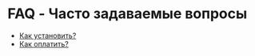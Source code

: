 # FAQ - Часто задаваемые вопросы

- [Как установить?](./faq/who_to_install.md)
- [Как оплатить?](./faq/who_to_pay.md)
